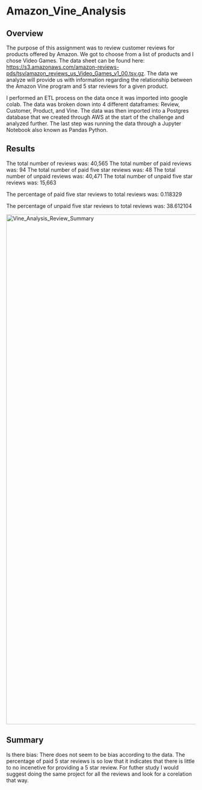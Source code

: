 # Amazon_Vine_Analysis

## Overview
The purpose of this assignment was to review customer reviews for products offered by Amazon. We got to choose from a list of products and I chose Video Games. The data sheet can be found here: https://s3.amazonaws.com/amazon-reviews-pds/tsv/amazon_reviews_us_Video_Games_v1_00.tsv.gz. The data we analyze will provide us with information regarding the relationship between the Amazon Vine program and 5 star reviews for a given product.
 
 I performed an ETL process on the data once it was imported into google colab. The data was broken down into 4 different dataframes: Review, Customer, Product, and Vine. The data was then imported into a Postgres database that we created through AWS at the start of the challenge and analyzed further. The last step was running the data through a Jupyter Notebook also known as Pandas Python. 

## Results

The total number of reviews was: 40,565
The total number of paid reviews was: 94
The total number of paid five star reviews was: 48
The total number of unpaid reviews was: 40,471
The total number of unpaid five star reviews was: 15,663

The percentage of paid five star reviews to total reviews was: 0.118329

The percentage of  unpaid five star reviews to total reviews was: 38.612104

<img width="1354" alt="Vine_Analysis_Review_Summary" src="https://user-images.githubusercontent.com/111392120/212781217-81943f8e-0b5e-4ef2-9322-0a017ba2e0ff.png">

## Summary
Is there bias: There does not seem to be  bias according to the data. The percentage of paid 5 star reviews is so low that it indicates that there is little to no incenetive for providing a 5 star review. For futher study I would suggest doing the same project for all the reviews and look for a corelation that way. 
